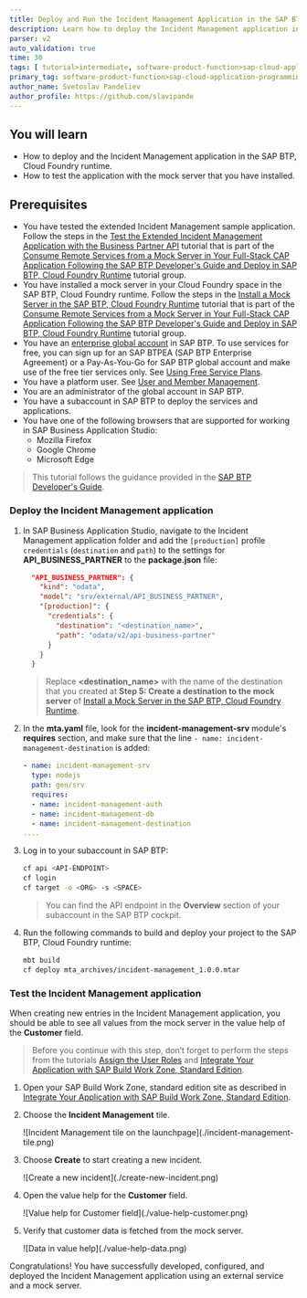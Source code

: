 ```yaml
---
title: Deploy and Run the Incident Management Application in the SAP BTP, Cloud Foundry Runtime with a Mock Server
description: Learn how to deploy the Incident Management application in the SAP BTP, Cloud Foundry runtime and test it with the mock server that you have installed.
parser: v2
auto_validation: true
time: 30
tags: [ tutorial>intermediate, software-product-function>sap-cloud-application-programming-model, programming-tool>node-js, software-product>sap-business-technology-platform]
primary_tag: software-product-function>sap-cloud-application-programming-model
author_name: Svetoslav Pandeliev
author_profile: https://github.com/slavipande
---
```


## You will learn

- How to deploy and the Incident Management application in the SAP BTP, Cloud Foundry runtime.
- How to test the application with the mock server that you have installed.

## Prerequisites

- You have tested the extended Incident Management sample application. Follow the steps in the [Test the Extended Incident Management Application with the Business Partner API](remote-service-run-dev-test) tutorial that is part of the [Consume Remote Services from a Mock Server in Your Full-Stack CAP Application Following the SAP BTP Developer's Guide and Deploy in SAP BTP, Cloud Foundry Runtime](https://developers.sap.com/group.sap-mock-consume-remote-services.html) tutorial group.
- You have installed a mock server in your Cloud Foundry space in the SAP BTP, Cloud Foundry runtime. Follow the steps in the [Install a Mock Server in the SAP BTP, Cloud Foundry Runtime](remote-service-set-up-mock) tutorial that is part of the [Consume Remote Services from a Mock Server in Your Full-Stack CAP Application Following the SAP BTP Developer's Guide and Deploy in SAP BTP, Cloud Foundry Runtime](https://developers.sap.com/group.sap-mock-consume-remote-services.html) tutorial group.
- You have an [enterprise global account](https://help.sap.com/docs/btp/sap-business-technology-platform/getting-global-account#loiod61c2819034b48e68145c45c36acba6e) in SAP BTP. To use services for free, you can sign up for an SAP BTPEA (SAP BTP Enterprise Agreement) or a Pay-As-You-Go for SAP BTP global account and make use of the free tier services only. See [Using Free Service Plans](https://help.sap.com/docs/btp/sap-business-technology-platform/using-free-service-plans?version=Cloud).
- You have a platform user. See [User and Member Management](https://help.sap.com/docs/btp/sap-business-technology-platform/user-and-member-management).
- You are an administrator of the global account in SAP BTP.
- You have a subaccount in SAP BTP to deploy the services and applications.
- You have one of the following browsers that are supported for working in SAP Business Application Studio:
    - Mozilla Firefox
    - Google Chrome
    - Microsoft Edge

> This tutorial follows the guidance provided in the [SAP BTP Developer's Guide](https://help.sap.com/docs/btp/btp-developers-guide/what-is-btp-developers-guide).

### Deploy the Incident Management application

1. In SAP Business Application Studio, navigate to the Incident Management application folder and add the `[production]` profile `credentials` (`destination` and `path`) to the settings for **API_BUSINESS_PARTNER** to the **package.json** file:

    ```json
      "API_BUSINESS_PARTNER": {
        "kind": "odata", 
        "model": "srv/external/API_BUSINESS_PARTNER", 
        "[production]": { 
          "credentials": { 
            "destination": "<destination_name>",
            "path": "odata/v2/api-business-partner"
          }
        }
      }
    ```

    > Replace **<destination_name>** with the name of the destination that you created at **Step 5: Create a destination to the mock server** of [Install a Mock Server in the SAP BTP, Cloud Foundry Runtime](remote-service-set-up-mock-cf).

2. In the **mta.yaml** file, look for the **incident-management-srv** module's **requires** section, and make sure that the line `- name: incident-management-destination` is added:

    ```yaml
    - name: incident-management-srv
      type: nodejs
      path: gen/srv
      requires:
      - name: incident-management-auth
      - name: incident-management-db
      - name: incident-management-destination
    ....
    ```

4. Log in to your subaccount in SAP BTP:

    ```bash
    cf api <API-ENDPOINT>
    cf login
    cf target -o <ORG> -s <SPACE>
    ```

    > You can find the API endpoint in the **Overview** section of your subaccount in the SAP BTP cockpit.

5. Run the following commands to build and deploy your project to the SAP BTP, Cloud Foundry runtime:

    ```bash
    mbt build
    cf deploy mta_archives/incident-management_1.0.0.mtar 
    ```

### Test the Incident Management application

When creating new entries in the Incident Management application, you should be able to see all values from the mock server in the value help of the **Customer** field.

> Before you continue with this step, don’t forget to perform the steps from the tutorials [Assign the User Roles](https://developers.sap.com/tutorials/user-role-assignment.html) and [Integrate Your Application with SAP Build Work Zone, Standard Edition](https://developers.sap.com/tutorials/integrate-with-work-zone.html).

1. Open your SAP Build Work Zone, standard edition site as described in [Integrate Your Application with SAP Build Work Zone, Standard Edition](https://developers.sap.com/tutorials/integrate-with-work-zone.html).

6. Choose the **Incident Management** tile.

    <!-- border; size:540px --> ![Incident Management tile on the launchpage](./incident-management-tile.png)

9. Choose **Create** to start creating a new incident.
  
    <!-- border; size:540px --> ![Create a new incident](./create-new-incident.png)

11. Open the value help for the **Customer** field. 

    <!-- border; size:540px --> ![Value help for Customer field](./value-help-customer.png)

12. Verify that customer data is fetched from the mock server. 

    <!-- border; size:540px --> ![Data in value help](./value-help-data.png)

Congratulations! You have successfully developed, configured, and deployed the Incident Management application using an external service and a mock server.
